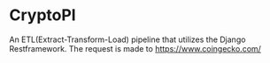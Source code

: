 # CryptoPI
An ETL(Extract-Transform-Load) pipeline that utilizes the Django Restframework. The request is made to https://www.coingecko.com/

